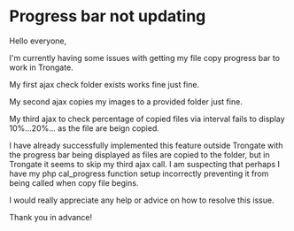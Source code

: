 # Progress bar not updating

Hello everyone,

I'm currently having some issues with getting my file copy progress bar to work in Trongate.

My first ajax check folder exists works fine just fine.

My second ajax copies my images to a provided folder just fine.

My third ajax to check percentage of copied files via interval fails to display 10%...20%... as the file are beign copied.

I have already successfully implemented this feature outside Trongate with the progress bar being displayed as files are copied to the folder, but in Trongate it seems to skip my third ajax call. I am suspecting that perhaps I have my php cal_progress function setup incorrectly preventing it from being called when copy file begins.

I would really appreciate any help or advice on how to resolve this issue.

Thank you in advance!
